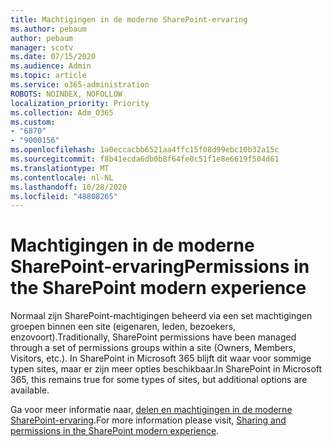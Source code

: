 ```yaml
---
title: Machtigingen in de moderne SharePoint-ervaring
ms.author: pebaum
author: pebaum
manager: scotv
ms.date: 07/15/2020
ms.audience: Admin
ms.topic: article
ms.service: o365-administration
ROBOTS: NOINDEX, NOFOLLOW
localization_priority: Priority
ms.collection: Adm_O365
ms.custom:
- "6870"
- "9000156"
ms.openlocfilehash: 1a0eccacbb6521aa4ffc15f08d99ebc10b32a15c
ms.sourcegitcommit: f8b41ecda6db0b8f64fe0c51f1e8e6619f504d61
ms.translationtype: MT
ms.contentlocale: nl-NL
ms.lasthandoff: 10/28/2020
ms.locfileid: "48808265"
---
```

# <a name="permissions-in-the-sharepoint-modern-experience"></a><span data-ttu-id="79544-102">Machtigingen in de moderne SharePoint-ervaring</span><span class="sxs-lookup"><span data-stu-id="79544-102">Permissions in the SharePoint modern experience</span></span>

<span data-ttu-id="79544-103">Normaal zijn SharePoint-machtigingen beheerd via een set machtigingen groepen binnen een site (eigenaren, leden, bezoekers, enzovoort).</span><span class="sxs-lookup"><span data-stu-id="79544-103">Traditionally, SharePoint permissions have been managed through a set of permissions groups within a site (Owners, Members, Visitors, etc.).</span></span> <span data-ttu-id="79544-104">In SharePoint in Microsoft 365 blijft dit waar voor sommige typen sites, maar er zijn meer opties beschikbaar.</span><span class="sxs-lookup"><span data-stu-id="79544-104">In SharePoint in Microsoft 365, this remains true for some types of sites, but additional options are available.</span></span>  

<span data-ttu-id="79544-105">Ga voor meer informatie naar, [delen en machtigingen in de moderne SharePoint-ervaring](https://docs.microsoft.com/sharepoint/modern-experience-sharing-permissions).</span><span class="sxs-lookup"><span data-stu-id="79544-105">For more information please visit, [Sharing and permissions in the SharePoint modern experience](https://docs.microsoft.com/sharepoint/modern-experience-sharing-permissions).</span></span>
